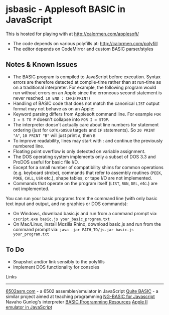 jsbasic - Applesoft BASIC in JavaScript
=======================================

This is hosted for playing with at http://calormen.com/applesoft/ 

* The code depends on various polyfills at: http://calormen.com/polyfill
* The editor depends on CodeMirror and custom BASIC parser/styles

Notes & Known Issues
--------------------
* The BASIC program is compiled to JavaScript before execution. Syntax errors are therefore detected at compile-time rather than at run-time as on a traditional interpreter. For example, the following program would run without errors on an Apple since the erroneous second statement is never reached. `10 END : CHR$(PRINT)`
* Handling of BASIC code that does not match the canonical `LIST` output format may not behave as on an Apple:
* Keyword parsing differs from Applesoft command line. For example `FOR I = S TO P` doesn't collapse into `FOR I = STOP`.
* The interpreter doesn't actually care about line numbers for statement ordering (just for `GOTO/GOSUB` targets and `IF` statements). So `20 PRINT "A"`, `10 PRINT "B"` will just print `A`, then `B`
* To improve readability, lines may start with : and continue the previously numbered line.
* Floating point overflow is only detected on variable assignment.
* The DOS operating system implements only a subset of DOS 3.3 and ProDOS useful for basic file I/O.
* Except for a small number of compatibility shims for common operations (e.g. keyboard strobe), commands that refer to assembly routines (`PEEK`, `POKE`, `CALL`, `USR` etc.), shape tables, or tape I/O are not implemented.
* Commands that operate on the program itself (`LIST`, `RUN`, `DEL`, etc.) are not implemented.

You can run your basic programs from the command line (with only basic text input and output, and no graphics or DOS commands):
* On Windows, download basic.js and run from a command prompt via: `cscript.exe basic.js your_basic_program.txt`
* On Mac/Linux, install Mozilla Rhino, download basic.js and run from the command prompt via: `java -jar PATH_TO/js.jar basic.js your_program.txt`

To Do
-----
* Snapshot and/or link sensibly to the polyfills
* Implement DOS functionality for consoles

Links

-----
[6502asm.com](http://www.6502asm.com/) - a 6502 assembler/emulator in JavaScript
[Quite BASIC](http://www.quitebasic.com/) - a similar project aimed at teaching programming
[NG-BASIC for Javascript](http://navahogunleg.net/blog/my-projects/ng-basic/) Navaho Gunleg's interpreter
[BASIC Programming Resources](http://www.nicholson.com/rhn/basic/)
[Apple II emulator in JavaScript](http://www.scullinsteel.com/apple2/)

